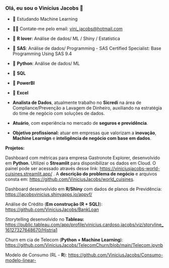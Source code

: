 ### Olá, eu sou o Vinícius Jacobs 👋


- 🌱 Estudando Machine Learning
- 🧏‍♂️ Contate-me pelo email: vini_jacobs@hotmail.com
- 🥇 **R lover**: Análise de dados/ ML / Shiny / Estatística
- 🥇 **SAS**: Análise de dados/ Programming - SAS Certified Specialist: Base Programming Using SAS 9.4
- 🥇 **Python**:  Análise de dados/ ML
- 🥈 **SQL** 
- 🥈 **PowerBI**
- 🥇 **Excel**

- **Analista de Dados**, atualmente trabalho no **Sicredi** na área de Compliance/Prevenção a Lavagem de Dinheiro, auxiliando na estratégia do time de negócio com soluções de dados. 
- **Atuário**, com experiência no mercado de **seguros e previdência**. 
- **Objetivo profissional:** atuar em empresas que valorizam a **inovação**, **Machine Learnign** e **inteligência de negócio com base em dados**.

**Projetos:**

Dashboard com métricas para empresa Gastronote Explorer, desenvolvido em **Python**. Utilizei o **Streamlit** para disponibilizar os dados em Cloud. O painel pode ser acessado através desse link: https://viniciusjacobs-world-cuisines.streamlit.app/ . A **descrição do problema de negócio** e arquivos consta em: https://github.com/ViniciusJacobs/world_cuisines. 

Dashboard desenvolvido em **R/Shiny** com dados de planos de Previdência: https://jacobsvinicius.shinyapps.io/appvf/

Análise de Crédito (**Em construção (R + SQL)**): https://github.com/ViniciusJacobs/BankLoan

Storytelling desenvolvido no **Tableau:** https://public.tableau.com/app/profile/vinicius.cardoso.jacobs/viz/storyline_16127327648670/Histria1

Churn em cia de Telecom (**Python + Machine Learning**): https://github.com/ViniciusJacobs/TelecomChurn/blob/main/Telecom.ipynb

Modelo de Consumo (RL - **R**): https://github.com/ViniciusJacobs/Consumo-modelo-linear-



